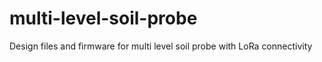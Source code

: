 # multi-level-soil-probe
Design files and firmware for multi level soil probe with LoRa connectivity
